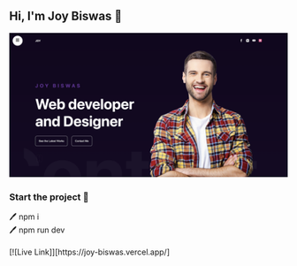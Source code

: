## Hi, I'm Joy Biswas 👋
[<img src='https://github.com/joy-biswas-info/portfolio/blob/main/public/pr1.png' alt='Joy Biswas'>](https://github.com/joy-biswas-info/)
### Start the project 👋
<p>
🖊️ npm i <br> 
🖊️ npm run dev <br> <br >
[![Live Link]][https://joy-biswas.vercel.app/]